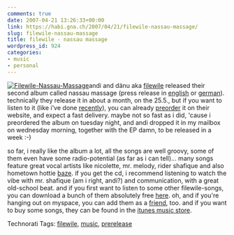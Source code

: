 ```yaml
---
comments: true
date: 2007-04-21 13:26:33+00:00
link: https://habi.gna.ch/2007/04/21/filewile-nassau-massage/
slug: filewile-nassau-massage
title: filewile - nassau massage
wordpress_id: 924
categories:
- music
- personal
---
```


[![Filewile-Nassau-Massage](https://habi.gna.ch/wp-content/uploads/2007/04/filewile-nassau-massage-tm.jpg)](https://habi.gna.ch/wp-content/uploads/2007/04/filewile-nassau-massage.jpg)andi and dänu aka [filewile](http://filewile.com/) released their second album called nassau massage (press release in [english](http://filewile.com/media/press/nassau_massage/INFO_MWCD003_E.pdf) or [german](http://filewile.com/media/press/nassau_massage/INFO_MWCD003_D.pdf)).
technically they release it in about a month, on the 25.5., but if you want to listen to it (like i've done [recently](http://www.last.fm/user/habi/charts/?charttype=recenttracks)), you can already [preorder](http://filewile.com/preorder/) it on their website, and expect a fast delivery. maybe not so fast as i did, 'cause i preordered the album on tuesday night, and andi dropped it in my mailbox on wednesday morning, together with the EP damn, to be released in a week :-)

so far, i really like the album a lot, all the songs are well groovy, some of them even have some radio-potential (as far as i can tell)... many songs feature great vocal artists like nicolette, mr. melody, rider shafique and also hometown hottie [baze](http://www.chlyklass.ch). if you get the cd, i recommend listening to  watch the vibe with mr. shafique (am i right, andi?) and communication, with a great old-school beat. and if you first want to listen to some other filewile-songs, you can download a bunch of them absolutely free [here](http://filewile.com/html/en/tracks_download/index.php). oh, and if you're hanging out on myspace, you can add them as a [friend](http://www.myspace.com/filewile), too. and if you want to buy some songs, they can be found in the [itunes music store](http://phobos.apple.com/WebObjects/MZStore.woa/wa/viewArtistSongs?sortMode=0&artistId=42569013).



Technorati Tags: [filewile](http://www.technorati.com/tag/filewile), [music](http://www.technorati.com/tag/music), [prerelease](http://www.technorati.com/tag/prerelease)
